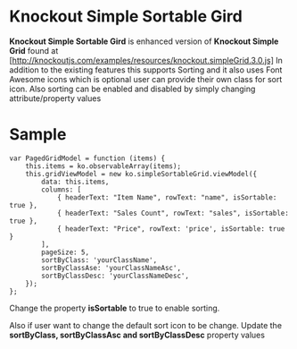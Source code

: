 Knockout Simple Sortable Gird
=============================

**Knockout Simple Sortable Gird** is enhanced version of **Knockout Simple Grid** found at [http://knockoutjs.com/examples/resources/knockout.simpleGrid.3.0.js]
In addition to the existing features this supports Sorting and it also uses Font Awesome icons which is optional user can provide their own class for sort icon.
Also sorting can be enabled and disabled by simply changing attribute/property values

Sample
======
    var PagedGridModel = function (items) {
        this.items = ko.observableArray(items);
        this.gridViewModel = new ko.simpleSortableGrid.viewModel({
            data: this.items,
            columns: [
                { headerText: "Item Name", rowText: "name", isSortable: true },
                { headerText: "Sales Count", rowText: "sales", isSortable: true },
                { headerText: "Price", rowText: 'price', isSortable: true }
            ],
            pageSize: 5,
            sortByClass: 'yourClassName',
            sortByClassAse: 'yourClassNameAsc',
            sortByClassDesc: 'yourClassNameDesc',
        });
    };

Change the property **isSortable** to true to enable sorting.

Also if user want to change the default sort icon to be change. Update the **sortByClass, sortByClassAsc and sortByClassDesc** property values